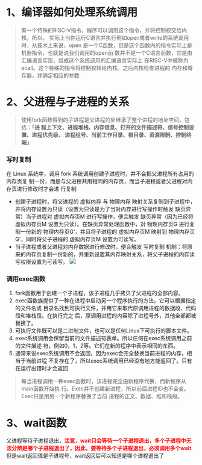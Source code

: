 # 1、编译器如何处理系统调用
> 有一个特殊的RISC-V指令，程序可以调用这个指令，并将控制权交给内核。所以，
实际上当你运行C语言并执行例如open或者write的系统调用时，从技术上来说，open
是一个C函数，但是这个函数内的指令实际上是机器指令，也就是说我们调用的open函
数并不是一个C语言函数，它是由汇编语言实现，组成这个系统调用的汇编语言实际上
在RISC-V中被称为ecall。这个特殊的指令将控制权转给内核。之后内核检查进程的
内存和寄存器，并确定相应的参数

# 2、父进程与子进程的关系
>使用fork函数得到的子进程是父进程的处继承了整个进程的地址空间，包括：**「进
程上下文、进程堆栈、内存信息、打开的文件描述符、信号控制设置、进程优先级、
进程组号、当前工作目录、根目录、资源限制、控制终端」**

### 写时复制
在 Linux 系统中，调用 fork 系统调用创建子进程时，并不会把父进程所有占用的内存页复
制一份，而是与父进程共用相同的内存页，而当子进程或者父进程对内存页进行修改时才会进
行复制
- 创建子进程时，将父进程的 虚拟内存 与 物理内存 映射关系复制到子进程中，并将内存设置为只读（设置为只读是为了当对内存进行写操作时触发 缺页异常）当子进程对 虚拟内存页M 进行写操作，便会触发 缺页异常（因为已经将 虚拟内存页M 设置为只读）。在缺页异常处理函数中，对 物理内存页G 进行复制一份新的 物理内存页G’，并且将子进程的 虚拟内存页M 映射到 物理内存页G’，同时将父子进程的 虚拟内存页M 设置为可读写。
- 当子进程或者父进程对内存数据进行修改时，便会触发 写时复制 机制：将原来的内存页复制一份新的，并重新设置其内存映射关系，将父子进程的内存读写权限设置为可读写。
![](https://img-blog.csdnimg.cn/8e98b81fe07740d889655fb943e49850.png)
### 调用exec函数
1. fork函数用于创建一个子进程，该子进程几乎拷贝了父进程的全部内容。
2. exec函数族提供了一种在进程中启动另一个程序执行的方法。它可以根据指定的文件名或
目录名找到可执行文件，并用它来取代原调用进程的数据段、代码段和堆栈段。在执行完之
后，原调用进程的内容除了进程号外，其他全部都被替换了。
3. 可执行文件既可以是二进制文件，也可以是任何Linux下可执行的脚本文件。
4. exec系统调用会保留当前的文件描述符表单。所以任何在exec系统调用之前的文件描述
符，例如0，1，2等。它们在新的程序中表示相同的东西。
5. 通常来说exec系统调用不会返回，因为exec会完全替换当前进程的内存，相当于当前进程
不复存在了，所以exec系统调用已经没有地方能返回了。只有在运行出错时才会返回
> 每当进程调用一种exec函数时，该进程完全由新程序代换，而新程序从main函数开始执
行。Exec并不创建新进程，所以前后进程ID也不会变。Exec只是用另一个新程序替换了当前
进程的正文、数据、堆和栈段。

# 3、wait函数
父进程等待子进程退出，**<font color="red">注意，wait只会等待一个子进程退出，多个子进程中无法分辨是哪个子进程退出了，因此，要等待多个子进程退出，必须调用多个wait**</font>
但是wait返回值是子进程号，wait返回后可以知道是哪个进程退出了